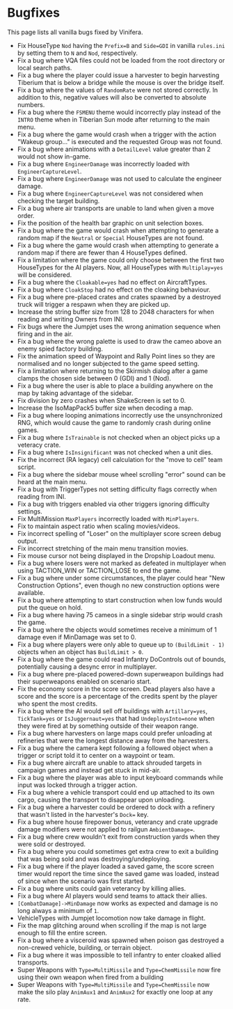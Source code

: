 # Bugfixes

This page lists all vanilla bugs fixed by Vinifera.

- Fix HouseType `Nod` having the `Prefix=B` and `Side=GDI` in vanilla `rules.ini` by setting them to `N` and `Nod`, respectively.
- Fix a bug where VQA files could not be loaded from the root directory or local search paths.
- Fix a bug where the player could issue a harvester to begin harvesting Tiberium that is below a bridge while the mouse is over the bridge itself.
- Fix a bug where the values of `RandomRate` were not stored correctly. In addition to this, negative values will also be converted to absolute numbers.
- Fix a bug where the `FSMENU` theme would incorrectly play instead of the `INTRO` theme when in Tiberian Sun mode after returning to the main menu.
- Fix a bug where the game would crash when a trigger with the action "Wakeup group..." is executed and the requested Group was not found.
- Fix a bug where animations with a `DetailLevel` value greater than 2 would not show in-game.
- Fix a bug where `EngineerDamage` was incorrectly loaded with `EngineerCaptureLevel`.
- Fix a bug where `EngineerDamage` was not used to calculate the engineer damage.
- Fix a bug where `EngineerCaptureLevel` was not considered when checking the target building.
- Fix a bug where air transports are unable to land when given a move order.
- Fix the position of the health bar graphic on unit selection boxes.
- Fix a bug where the game would crash when attempting to generate a random map if the `Neutral` or `Special` HouseTypes are not found.
- Fix a bug where the game would crash when attempting to generate a random map if there are fewer than 4 HouseTypes defined.
- Fix a limitation where the game could only choose between the first two HouseTypes for the AI players. Now, all HouseTypes with `Multiplay=yes` will be considered.
- Fix a bug where the `Cloakable=yes` had no effect on AircraftTypes. 
- Fix a bug where `CloakStop` had no effect on the cloaking behaviour.
- Fix a bug where pre-placed crates and crates spawned by a destroyed truck will trigger a respawn when they are picked up.
- Increase the string buffer size from 128 to 2048 characters for when reading and writing Owners from INI.
- Fix bugs where the Jumpjet uses the wrong animation sequence when firing and in the air.
- Fix a bug where the wrong palette is used to draw the cameo above an enemy spied factory building.
- Fix the animation speed of Waypoint and Rally Point lines so they are normalised and no longer subjected to the game speed setting.
- Fix a limitation where returning to the Skirmish dialog after a game clamps the chosen side between 0 (GDI) and 1 (Nod).
- Fix a bug where the user is able to place a building anywhere on the map by taking advantage of the sidebar.
- Fix division by zero crashes when ShakeScreen is set to 0.
- Increase the IsoMapPack5 buffer size when decoding a map.
- Fix a bug where looping animations incorrectly use the unsynchronized RNG, which would cause the game to randomly crash during online games.
- Fix a bug where `IsTrainable` is not checked when an object picks up a veteracy crate.
- Fix a bug where `IsInsignificant` was not checked when a unit dies.
- Fix the incorrect (RA legacy) cell calculation for the "move to cell" team script.
- Fix a bug where the sidebar mouse wheel scrolling "error" sound can be heard at the main menu.
- Fix a bug with TriggerTypes not setting difficulty flags correctly when reading from INI.
- Fix a bug with triggers enabled via other triggers ignoring difficulty settings.
- Fix MultiMission `MaxPlayers` incorrectly loaded with `MinPlayers`.
- Fix to maintain aspect ratio when scaling movies/videos.
- Fix incorrect spelling of "Loser" on the multiplayer score screen debug output.
- Fix incorrect stretching of the main menu transition movies.
- Fix mouse cursor not being displayed in the Dropship Loadout menu.
- Fix a bug where losers were not marked as defeated in multiplayer when using TACTION_WIN or TACTION_LOSE to end the game.
- Fix a bug where under some circumstances, the player could hear "New Construction Options", even though no new construction options were available.
- Fix a bug where attempting to start construction when low funds would put the queue on hold.
- Fix a bug where having 75 cameos in a single sidebar strip would crash the game.
- Fix a bug where the objects would sometimes receive a minimum of 1 damage even if MinDamage was set to 0.
- Fix a bug where players were only able to queue up to `(BuildLimit - 1)` objects when an object has `BuildLimit > 0`.
- Fix a bug where the game could read Infantry DoControls out of bounds, potentially causing a desync error in multiplayer.
- Fix a bug where pre-placed powered-down superweapon buildings had their superweapons enabled on scenario start.
- Fix the economy score in the score screen. Dead players also have a score and the score is a percentage of the credits spent by the player who spent the most credits.
- Fix a bug where the AI would sell off buildings with `Artillary=yes`, `TickTank=yes` or `IsJuggernaut=yes` that had `UndeploysInto=none` when they were fired at by something outside of their weapon range.
- Fix a bug where harvesters on large maps could prefer unloading at refineries that were the longest distance away from the harvesters.
- Fix a bug where the camera kept following a followed object when a trigger or script told it to center on a waypoint or team.
- Fix a bug where aircraft are unable to attack shrouded targets in campaign games and instead get stuck in mid-air.
- Fix a bug where the player was able to input keyboard commands while input was locked through a trigger action.
- Fix a bug where a vehicle transport could end up attached to its own cargo, causing the transport to disappear upon unloading.
- Fix a bug where a harvester could be ordered to dock with a refinery that wasn't listed in the harvester's `Dock=` key.
- Fix a bug where house firepower bonus, veterancy and crate upgrade damage modifiers were not applied to railgun `AmbientDamage=`.
- Fix a bug where crew wouldn't exit from construction yards when they were sold or destroyed.
- Fix a bug where you could sometimes get extra crew to exit a building that was being sold and was destroying/undeploying.
- Fix a bug where if the player loaded a saved game, the score screen timer would report the time since the saved game was loaded, instead of since when the scenario was first started.
- Fix a bug where units could gain veterancy by killing allies.
- Fix a bug where AI players would send teams to attack their allies.
- `[CombatDamage]->MinDamage` now works as expected and damage is no long always a minimum of `1`.
- VehicleTypes with Jumpjet locomotion now take damage in flight.
- Fix the map glitching around when scrolling if the map is not large enough to fill the entire screen.
- Fix a bug where a visceroid was spawned when poison gas destroyed a non-crewed vehicle, building, or terrain object.
- Fix a bug where it was impossible to tell infantry to enter cloaked allied transports.
- Super Weapons with `Type=MultiMissile` and `Type=ChemMissile` now fire using their own weapon when fired from a building
- Super Weapons with `Type=MultiMissile` and `Type=ChemMissile` now make the silo play `AnimAux1` and `AnimAux2` for exactly one loop at any rate.